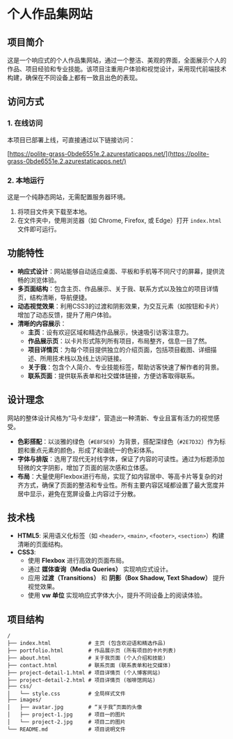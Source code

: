 # 个人作品集网站

## 项目简介

这是一个响应式的个人作品集网站，通过一个整洁、美观的界面，全面展示个人的作品、项目经验和专业技能。该项目注重用户体验和视觉设计，采用现代前端技术构建，确保在不同设备上都有一致且出色的表现。

## 访问方式

### 1. 在线访问

本项目已部署上线，可直接通过以下链接访问：

[https://polite-grass-0bde6551e.2.azurestaticapps.net/](https://polite-grass-0bde6551e.2.azurestaticapps.net/)

### 2. 本地运行

这是一个纯静态网站，无需配置服务器环境。

1.  将项目文件夹下载至本地。
2.  在文件夹中，使用浏览器（如 Chrome, Firefox, 或 Edge）打开 `index.html` 文件即可运行。

## 功能特性

- **响应式设计**：网站能够自动适应桌面、平板和手机等不同尺寸的屏幕，提供流畅的浏览体验。
- **多页面结构**：包含主页、作品展示、关于我、联系方式以及独立的项目详情页，结构清晰，导航便捷。
- **动态视觉效果**：利用CSS3的过渡和阴影效果，为交互元素（如按钮和卡片）增加了动态反馈，提升了用户体验。
- **清晰的内容展示**：
    - **主页**：设有欢迎区域和精选作品展示，快速吸引访客注意力。
    - **作品展示页**：以卡片形式陈列所有项目，布局整齐，信息一目了然。
    - **项目详情页**：为每个项目提供独立的介绍页面，包括项目截图、详细描述、所用技术栈以及线上访问链接。
    - **关于我**：包含个人简介、专业技能标签，帮助访客快速了解作者的背景。
    - **联系页面**：提供联系表单和社交媒体链接，方便访客取得联系。

## 设计理念

网站的整体设计风格为“马卡龙绿”，营造出一种清新、专业且富有活力的视觉感受。

- **色彩搭配**：以淡雅的绿色（`#E8F5E9`）为背景，搭配深绿色（`#2E7D32`）作为标题和重点元素的颜色，形成了和谐统一的色彩体系。
- **字体与排版**：选用了现代无衬线字体，保证了内容的可读性。通过为标题添加轻微的文字阴影，增加了页面的层次感和立体感。
- **布局**：大量使用Flexbox进行布局，实现了如内容居中、等高卡片等复杂的对齐方式，确保了页面的整洁和专业性。所有主要内容区域都设置了最大宽度并居中显示，避免在宽屏设备上内容过于分散。

## 技术栈

- **HTML5**: 采用语义化标签（如 `<header>`, `<main>`, `<footer>`, `<section>`）构建清晰的页面结构。
- **CSS3**:
    - 使用 **Flexbox** 进行高效的页面布局。
    - 通过 **媒体查询（Media Queries）** 实现响应式设计。
    - 应用 **过渡（Transitions）** 和 **阴影（Box Shadow, Text Shadow）** 提升视觉效果。
    - 使用 **vw 单位** 实现响应式字体大小，提升不同设备上的阅读体验。

## 项目结构

```
/
├── index.html            # 主页 (包含欢迎语和精选作品)
├── portfolio.html        # 作品展示页 (所有项目的卡片列表)
├── about.html            # 关于我页面 (个人介绍和技能)
├── contact.html          # 联系页面 (联系表单和社交媒体)
├── project-detail-1.html # 项目详情页 (个人博客网站)
├── project-detail-2.html # 项目详情页 (咖啡馆网站)
├── css/
│   └── style.css         # 全局样式文件
├── images/
│   ├── avatar.jpg        # “关于我”页面的头像
│   ├── project-1.jpg     # 项目一的图片
│   └── project-2.jpg     # 项目二的图片
└── README.md             # 项目说明文件
```
